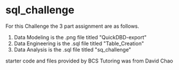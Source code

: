 # sql_challenge


For this Challenge the 3 part assignment are as follows.

1. Data Modeling is the .png file titled "QuickDBD-export"
2. Data Engineering is the .sql file titled "Table_Creation"
3. Data Analysis is the .sql file titled "sq_challenge"

starter code and files provided by BCS
Tutoring was from David Chao
